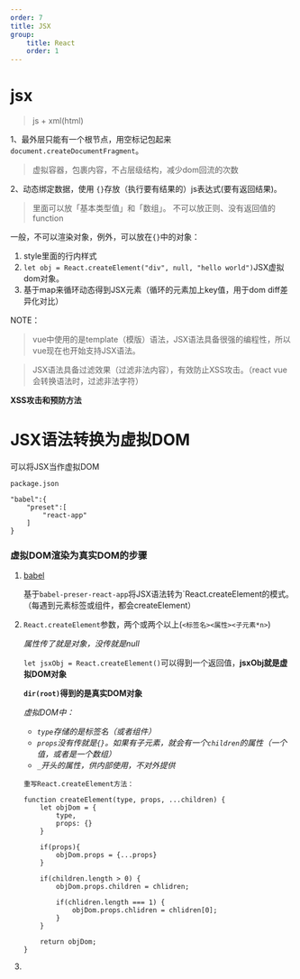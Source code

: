 ```yaml
---
order: 7
title: JSX
group:
    title: React
    order: 1
---
```


# jsx
 > js + xml(html)

1、最外层只能有一个根节点，用空标记包起来`document.createDocumentFragment`。

>虚拟容器，包裹内容，不占层级结构，减少dom回流的次数

2、动态绑定数据，使用 `{}`存放（执行要有结果的）js表达式(要有返回结果)。

>里面可以放「基本类型值」和「数组」。
>不可以放正则、没有返回值的function

一般，不可以渲染对象，例外，可以放在`{}`中的对象：

1. style里面的行内样式
1. `let obj = React.createElement("div", null, "hello world")`JSX虚拟dom对象。
1. 基于map来循环动态得到JSX元素（循环的元素加上key值，用于dom diff差异化对比）

NOTE：
>vue中使用的是template（模版）语法，JSX语法具备很强的编程性，所以vue现在也开始支持JSX语法。

>JSX语法具备过滤效果（过滤非法内容），有效防止XSS攻击。（react vue会转换语法时，过滤非法字符）

**XSS攻击和预防方法**

# JSX语法转换为虚拟DOM

可以将JSX当作虚拟DOM
```
package.json 

"babel":{
    "preset":[
        "react-app"
    ]
}
```

### 虚拟DOM渲染为真实DOM的步骤

1. [babel](https://babeljs.io/repl#?browsers=defaults%2C%20not%20ie%2011%2C%20not%20ie_mob%2011&build=&builtIns=false&spec=false&loose=false&code_lz=Q&debug=false&forceAllTransforms=false&shippedProposals=false&circleciRepo=&evaluate=false&fileSize=false&timeTravel=false&sourceType=module&lineWrap=true&presets=env%2Creact%2Cstage-2&prettier=false&targets=&version=7.12.9&externalPlugins=)  

    基于`babel-preser-react-app`将JSX语法转为`React.createElement的模式。（每遇到元素标签或组件，都会createElement）

 1. 
     `React.createElement`参数，两个或两个以上(`<标签名><属性><子元素*n>`)  
    
    _属性传了就是对象，没传就是null_
 
    `let jsxObj = React.createElement()`可以得到一个返回值，**jsxObj就是虚拟DOM对象**

    **`dir(root)`得到的是真实DOM对象**

    *虚拟DOM中：*  
    * *`type`存储的是标签名（或者组件）*  
    * *`props`没有传就是`{}`。如果有子元素，就会有一个`children`的属性（一个值，或者是一个数组）*  
    * *`_`开头的属性，供内部使用，不对外提供*

    ```
    重写React.createElement方法：

    function createElement(type, props, ...children) {
        let objDom = {
            type,
            props: {}
        }

        if(props){
            objDom.props = {...props}
        }

        if(children.length > 0) {
            objDom.props.children = chlidren;

            if(chlidren.length === 1) {
                objDom.props.chlidren = chlidren[0];
            }
        }

        return objDom;
    }
    ```

1. 
